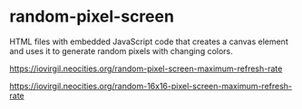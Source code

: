 # random-pixel-screen
HTML files with embedded JavaScript code that creates a canvas element and uses it to generate random pixels with changing colors.

https://iovirgil.neocities.org/random-pixel-screen-maximum-refresh-rate

https://iovirgil.neocities.org/random-16x16-pixel-screen-maximum-refresh-rate
